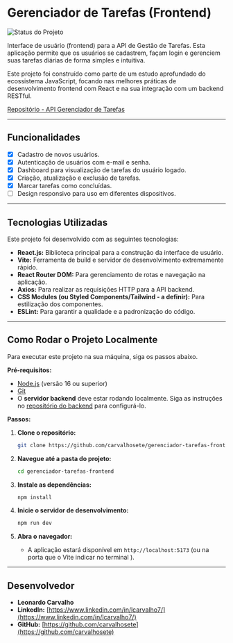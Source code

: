 # Gerenciador de Tarefas (Frontend)

![Status do Projeto](https://img.shields.io/badge/status-em%20desenvolvimento-yellow)

Interface de usuário (frontend) para a API de Gestão de Tarefas. Esta aplicação permite que os usuários se cadastrem, façam login e gerenciem suas tarefas diárias de forma simples e intuitiva.

Este projeto foi construído como parte de um estudo aprofundado do ecossistema JavaScript, focando nas melhores práticas de desenvolvimento frontend com React e na sua integração com um backend RESTful.

[Repositório - API Gerenciador de Tarefas](https://github.com/carvalhosete/api-gerenciador-de-tarefas)

---

## Funcionalidades

- [x] Cadastro de novos usuários.
- [x] Autenticação de usuários com e-mail e senha.
- [x] Dashboard para visualização de tarefas do usuário logado.
- [x] Criação, atualização e exclusão de tarefas.
- [x] Marcar tarefas como concluídas.
- [ ] Design responsivo para uso em diferentes dispositivos.

---

## Tecnologias Utilizadas

Este projeto foi desenvolvido com as seguintes tecnologias:

- **React.js:** Biblioteca principal para a construção da interface de usuário.
- **Vite:** Ferramenta de build e servidor de desenvolvimento extremamente rápido.
- **React Router DOM:** Para gerenciamento de rotas e navegação na aplicação.
- **Axios:** Para realizar as requisições HTTP para a API backend.
- **CSS Modules (ou Styled Components/Tailwind - a definir):** Para estilização dos componentes.
- **ESLint:** Para garantir a qualidade e a padronização do código.

---

## Como Rodar o Projeto Localmente

Para executar este projeto na sua máquina, siga os passos abaixo.

**Pré-requisitos:**

- [Node.js](https://nodejs.org/en/) (versão 16 ou superior)
- [Git](https://git-scm.com/)
- O **servidor backend** deve estar rodando localmente. Siga as instruções no [repositório do backend](https://github.com/carvalhosete/api-gerenciador-de-tarefas) para configurá-lo.

**Passos:**

1.  **Clone o repositório:**

    ```bash
    git clone https://github.com/carvalhosete/gerenciador-tarefas-frontend.git
    ```

2.  **Navegue até a pasta do projeto:**

    ```bash
    cd gerenciador-tarefas-frontend
    ```

3.  **Instale as dependências:**

    ```bash
    npm install
    ```

4.  **Inicie o servidor de desenvolvimento:**

    ```bash
    npm run dev
    ```

5.  **Abra o navegador:**
    - A aplicação estará disponível em `http://localhost:5173` (ou na porta que o Vite indicar no terminal ).

---

## Desenvolvedor

- **Leonardo Carvalho**
- **LinkedIn:** [https://www.linkedin.com/in/lcarvalho7/](https://www.linkedin.com/in/lcarvalho7/)
- **GitHub:** [https://github.com/carvalhosete](https://github.com/carvalhosete)

